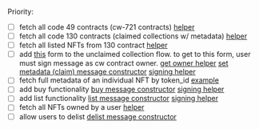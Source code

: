 Priority:
- [ ] fetch all code 49 contracts (cw-721 contracts) [helper](https://github.com/Nebula-Marketplace/marketplace/blob/49c794706900780d0a9260b3a38e69dedb234fdb/utils/exchangeApi.ts#L47C30-L47C30)
- [ ] fetch all code 130 contracts (claimed collections w/ metadata) [helper](https://github.com/Nebula-Marketplace/marketplace/blob/240cdb0198639757e95fa802a0fc07fbc9290c1b/utils/exchangeApi.ts#L85)
- [ ] fetch all listed NFTs from 130 contract [helper](https://github.com/Nebula-Marketplace/marketplace/blob/240cdb0198639757e95fa802a0fc07fbc9290c1b/utils/exchangeApi.ts#L74)
- [ ] add [this](https://cdn.discordapp.com/attachments/1149076433390538837/1151628757518524477/image.png?ex=6542c15c&is=65304c5c&hm=fc3474415e0461b5c7a35e6b935a603996b59b45b0c6769294ddbaf803ded48f&) form to the unclaimed collection flow. to get to this form, user must sign message as cw contract owner. [get owner helper](https://github.com/Nebula-Marketplace/marketplace/blob/240cdb0198639757e95fa802a0fc07fbc9290c1b/utils/exchangeApi.ts#L62) [set metadata (claim) message constructor](https://github.com/Nebula-Marketplace/marketplace/blob/49c794706900780d0a9260b3a38e69dedb234fdb/utils/constructMessage.ts#L199) [signing helper](https://github.com/Nebula-Marketplace/marketplace/blob/49c794706900780d0a9260b3a38e69dedb234fdb/utils/signMessage.ts#L4)
- [ ] fetch full metadata of an individual NFT by token_id [example](https://github.com/Nebula-Marketplace/marketplace/blob/49c794706900780d0a9260b3a38e69dedb234fdb/utils/exchangeApi.ts#L86C38-L86C38)
- [ ] add buy functionality [buy message constructor](https://github.com/Nebula-Marketplace/marketplace/blob/49c794706900780d0a9260b3a38e69dedb234fdb/utils/constructMessage.ts#L59) [signing helper](https://github.com/Nebula-Marketplace/marketplace/blob/49c794706900780d0a9260b3a38e69dedb234fdb/utils/signMessage.ts#L4)
- [ ] add list functionality [list message constructor](https://github.com/Nebula-Marketplace/marketplace/blob/49c794706900780d0a9260b3a38e69dedb234fdb/utils/constructMessage.ts#L97) [signing helper](https://github.com/Nebula-Marketplace/marketplace/blob/49c794706900780d0a9260b3a38e69dedb234fdb/utils/signMessage.ts#L4) 
- [ ] fetch all NFTs owned by a user [helper](https://github.com/Nebula-Marketplace/marketplace/blob/49c794706900780d0a9260b3a38e69dedb234fdb/utils/exchangeApi.ts#L70)
- [ ] allow users to delist [delist message constructor](https://github.com/Nebula-Marketplace/marketplace/blob/49c794706900780d0a9260b3a38e69dedb234fdb/utils/constructMessage.ts#L132)